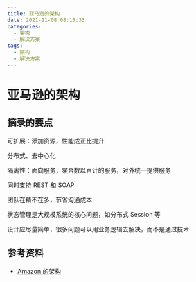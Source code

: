 ```yaml
---
title: 亚马逊的架构
date: 2021-11-08 08:15:33
categories: 
  - 架构
  - 解决方案
tags: 
  - 架构
  - 解决方案
---
```


# 亚马逊的架构

## 摘录的要点

可扩展：添加资源，性能成正比提升

分布式、去中心化

隔离性：面向服务，聚合数以百计的服务，对外统一提供服务

同时支持 REST 和 SOAP

团队在精不在多，节省沟通成本

状态管理是大规模系统的核心问题，如分布式 Session 等

设计应尽量简单，很多问题可以用业务逻辑去解决，而不是通过技术

## 参考资料

- [Amazon 的架构](http://highscalability.com/amazon-architecture)

